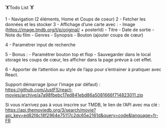 🏋️Todo List 🏋️

1 - Navigation (2 éléments, Home et Coups de coeur)
2 - Fetcher les données et les stocker
3 - Affichage d’une carte avec : - Image (https://image.tmdb.org/t/p/original/ + posterId) - Titre - Date de sortie - Note du film - Genres - Synopsis - Bouton (ajouter coups de cœur)

4 - Paramétrer input de recherche

5 - Bonus : - Paramétrer bouton top et flop - Sauvegarder dans le local storage les coups de cœur, les afficher dans la page prévue à cet effet.

6 - Apporter de l’attention au style de l’app pour s’entrainer à pratiquer avec React.

Support démarrage (pour l’image par défaut) : https://github.com/JustFS/react-movies/archive/a7a98fbebc17ed841ebd86a5081666f714823011.zip

Si vous n’arrivez pas à vous inscrire sur TMDB, le lien de l’API avec ma clé :
https://api.themoviedb.org/3/search/movie?api_key=ed82f4c18f2964e75117c2dc65e2161d&query=code&language=fr-FR
